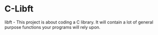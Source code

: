 # C-Libft
libft - This project is about coding a C library. It will contain a lot of general purpose functions your programs will rely upon.
